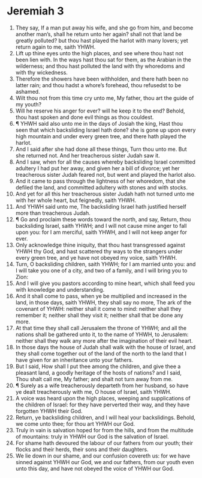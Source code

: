 ﻿# Jeremiah 3
1. They say, If a man put away his wife, and she go from him, and become another man’s, shall he return unto her again? shall not that land be greatly polluted? but thou hast played the harlot with many lovers; yet return again to me, saith YHWH. 
2. Lift up thine eyes unto the high places, and see where thou hast not been lien with. In the ways hast thou sat for them, as the Arabian in the wilderness; and thou hast polluted the land with thy whoredoms and with thy wickedness. 
3. Therefore the showers have been withholden, and there hath been no latter rain; and thou hadst a whore’s forehead, thou refusedst to be ashamed. 
4. Wilt thou not from this time cry unto me, My father, thou art the guide of my youth? 
5. Will he reserve his anger for ever? will he keep it to the end? Behold, thou hast spoken and done evil things as thou couldest. 
6. ¶ YHWH said also unto me in the days of Josiah the king, Hast thou seen that which backsliding Israel hath done? she is gone up upon every high mountain and under every green tree, and there hath played the harlot. 
7. And I said after she had done all these things, Turn thou unto me. But she returned not. And her treacherous sister Judah saw it. 
8. And I saw, when for all the causes whereby backsliding Israel committed adultery I had put her away, and given her a bill of divorce; yet her treacherous sister Judah feared not, but went and played the harlot also. 
9. And it came to pass through the lightness of her whoredom, that she defiled the land, and committed adultery with stones and with stocks. 
10. And yet for all this her treacherous sister Judah hath not turned unto me with her whole heart, but feignedly, saith YHWH. 
11. And YHWH said unto me, The backsliding Israel hath justified herself more than treacherous Judah. 
12. ¶ Go and proclaim these words toward the north, and say, Return, thou backsliding Israel, saith YHWH; and I will not cause mine anger to fall upon you: for I am merciful, saith YHWH, and I will not keep anger for ever. 
13. Only acknowledge thine iniquity, that thou hast transgressed against YHWH thy God, and hast scattered thy ways to the strangers under every green tree, and ye have not obeyed my voice, saith YHWH. 
14. Turn, O backsliding children, saith YHWH; for I am married unto you: and I will take you one of a city, and two of a family, and I will bring you to Zion: 
15. And I will give you pastors according to mine heart, which shall feed you with knowledge and understanding. 
16. And it shall come to pass, when ye be multiplied and increased in the land, in those days, saith YHWH, they shall say no more, The ark of the covenant of YHWH: neither shall it come to mind: neither shall they remember it; neither shall they visit it; neither shall that be done any more. 
17. At that time they shall call Jerusalem the throne of YHWH; and all the nations shall be gathered unto it, to the name of YHWH, to Jerusalem: neither shall they walk any more after the imagination of their evil heart. 
18. In those days the house of Judah shall walk with the house of Israel, and they shall come together out of the land of the north to the land that I have given for an inheritance unto your fathers. 
19. But I said, How shall I put thee among the children, and give thee a pleasant land, a goodly heritage of the hosts of nations? and I said, Thou shalt call me, My father; and shalt not turn away from me. 
20. ¶ Surely as a wife treacherously departeth from her husband, so have ye dealt treacherously with me, O house of Israel, saith YHWH. 
21. A voice was heard upon the high places, weeping and supplications of the children of Israel: for they have perverted their way, and they have forgotten YHWH their God. 
22. Return, ye backsliding children, and I will heal your backslidings. Behold, we come unto thee; for thou art YHWH our God. 
23. Truly in vain is salvation hoped for from the hills, and from the multitude of mountains: truly in YHWH our God is the salvation of Israel. 
24. For shame hath devoured the labour of our fathers from our youth; their flocks and their herds, their sons and their daughters. 
25. We lie down in our shame, and our confusion covereth us: for we have sinned against YHWH our God, we and our fathers, from our youth even unto this day, and have not obeyed the voice of YHWH our God. 
